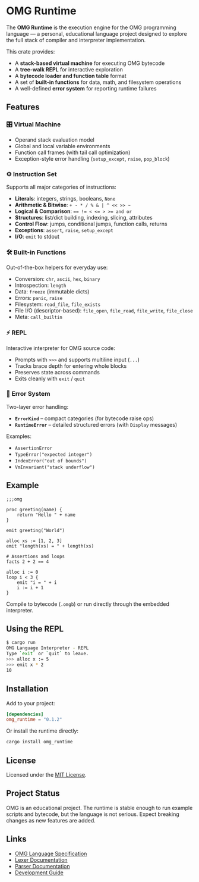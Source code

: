 # OMG Runtime

The **OMG Runtime** is the execution engine for the OMG programming language — a personal, educational language project designed to explore the full stack of compiler and interpreter implementation.  

This crate provides:
- A **stack-based virtual machine** for executing OMG bytecode
- A **tree-walk REPL** for interactive exploration
- A **bytecode loader and function table** format
- A set of **built-in functions** for data, math, and filesystem operations
- A well-defined **error system** for reporting runtime failures

## Features

### 🎛️ Virtual Machine
- Operand stack evaluation model
- Global and local variable environments
- Function call frames (with tail call optimization)
- Exception-style error handling (`setup_except`, `raise`, `pop_block`)

### ⚙️ Instruction Set
Supports all major categories of instructions:
- **Literals**: integers, strings, booleans, `None`
- **Arithmetic & Bitwise**: `+ - * / % & | ^ << >> ~`
- **Logical & Comparison**: `== != < <= > >= and or`
- **Structures**: list/dict building, indexing, slicing, attributes
- **Control Flow**: jumps, conditional jumps, function calls, returns
- **Exceptions**: `assert`, `raise`, `setup_except`
- **I/O**: `emit` to stdout

### 🛠 Built-in Functions
Out-of-the-box helpers for everyday use:
- Conversion: `chr`, `ascii`, `hex`, `binary`
- Introspection: `length`
- Data: `freeze` (immutable dicts)
- Errors: `panic`, `raise`
- Filesystem: `read_file`, `file_exists`
- File I/O (descriptor-based): `file_open`, `file_read`, `file_write`, `file_close`
- Meta: `call_builtin`

### ⚡ REPL
Interactive interpreter for OMG source code:
- Prompts with `>>>` and supports multiline input (`...`)
- Tracks brace depth for entering whole blocks
- Preserves state across commands
- Exits cleanly with `exit` / `quit`

### 🧩 Error System
Two-layer error handling:
- **`ErrorKind`** – compact categories (for bytecode raise ops)
- **`RuntimeError`** – detailed structured errors (with `Display` messages)

Examples:
- `AssertionError`
- `TypeError("expected integer")`
- `IndexError("out of bounds")`
- `VmInvariant("stack underflow")`

## Example

```omg
;;;omg

proc greeting(name) {
    return "Hello " + name
}

emit greeting("World")

alloc xs := [1, 2, 3]
emit "length(xs) = " + length(xs)

# Assertions and loops
facts 2 + 2 == 4

alloc i := 0
loop i < 3 {
    emit "i = " + i
    i := i + 1
}
````

Compile to bytecode (`.omgb`) or run directly through the embedded interpreter.

## Using the REPL

```bash
$ cargo run
OMG Language Interpreter - REPL
Type `exit` or `quit` to leave.
>>> alloc x := 5
>>> emit x * 2
10
```

## Installation

Add to your project:

```toml
[dependencies]
omg_runtime = "0.1.2"
```

Or install the runtime directly:

```bash
cargo install omg_runtime
```

## License

Licensed under the [MIT License](../LICENSE).

## Project Status

OMG is an educational project. The runtime is stable enough to run example scripts and bytecode, but the language is not serious. Expect breaking changes as new features are added.

## Links

* [OMG Language Specification](../spec/OMG_SPEC.md)
* [Lexer Documentation](../spec/OMG_LEXER.md)
* [Parser Documentation](../spec/OMG_PARSER.md)
* [Development Guide](../spec/DEVELOPMENT.md)